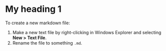 # My heading 1

To create a new markdown file:

1. Make a new text file by right-clicking in Windows Explorer and selecting **New > Text File**.
1. Rename the file to something `.md`.